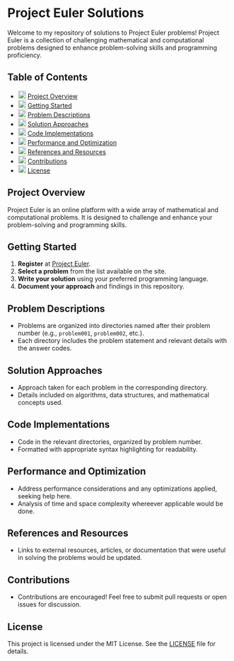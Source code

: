 # Project Euler Solutions


Welcome to my repository of solutions to Project Euler problems! Project Euler is a collection of challenging mathematical and computational problems designed to enhance problem-solving skills and programming proficiency.

## Table of Contents

- <img src="https://cdn-icons-png.flaticon.com/512/2580/2580280.png" alt="Overview Icon" width="18" height="18"> [Project Overview](#project-overview)
- <img src="https://cdn-icons-png.flaticon.com/512/1281/1281822.png" alt="Getting Started Icon" width="18" height="18"> [Getting Started](#getting-started)
- <img src="https://cdn-icons-png.flaticon.com/512/1159/1159133.png" alt="Problem Icon" width="18" height="18"> [Problem Descriptions](#problem-descriptions)
- <img src="https://cdn-icons-png.flaticon.com/512/2204/2204373.png" alt="Solution Icon" width="18" height="18"> [Solution Approaches](#solution-approaches)
- <img src="https://cdn-icons-png.flaticon.com/512/126/126473.png" alt="Code Icon" width="18" height="18"> [Code Implementations](#code-implementations)
- <img src="https://cdn-icons-png.flaticon.com/512/733/733585.png" alt="Project Euler Icon" width="18" height="18"> [Performance and Optimization](#performance-and-optimization)
- <img src="https://cdn-icons-png.flaticon.com/512/633/633570.png" alt="References Icon" width="18" height="18"> [References and Resources](#references-and-resources)
- <img src="https://cdn-icons-png.flaticon.com/512/1828/1828774.png" alt="Contributions Icon" width="18" height="18"> [Contributions](#contributions)
- <img src="https://cdn-icons-png.flaticon.com/512/25/25657.png" alt="License Icon" width="18" height="18"> [License](#license)

## Project Overview

Project Euler is an online platform with a wide array of mathematical and computational problems. It is designed to challenge and enhance your problem-solving and programming skills.

## Getting Started

1. **Register** at [Project Euler](https://projecteuler.net/register).
2. **Select a problem** from the list available on the site.
3. **Write your solution** using your preferred programming language.
4. **Document your approach** and findings in this repository.

## Problem Descriptions

- Problems are organized into directories named after their problem number (e.g., `problem001`, `problem002`, etc.).
- Each directory includes the problem statement and relevant details with the answer codes.

## Solution Approaches

- Approach taken for each problem in the corresponding directory.
- Details included on algorithms, data structures, and mathematical concepts used.

## Code Implementations

- Code in the relevant directories, organized by problem number.
- Formatted with appropriate syntax highlighting for readability.

## Performance and Optimization

- Address performance considerations and any optimizations applied, seeking help here.
- Analysis of time and space complexity whereever applicable would be done.

## References and Resources

- Links to external resources, articles, or documentation that were useful in solving the problems would be updated.

## Contributions

- Contributions are encouraged! Feel free to submit pull requests or open issues for discussion.

## License

This project is licensed under the MIT License. See the [LICENSE]([LICENSE](https://github.com/DwaipayanDutta/Euler/blob/main/LICENSE.MD)) file for details.
